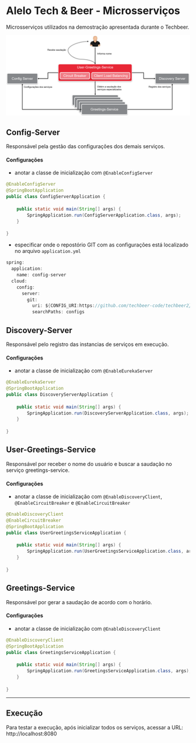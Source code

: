 # Alelo Tech & Beer - Microsserviços

Microsserviços utilizados na demostração apresentada durante o Techbeer.

<div align="center">
    <img src="/microservicos.png" /> 
</div>

## Config-Server
Responsável pela gestão das configurações dos demais serviços.

#### Configurações
- anotar a classe de inicialização com `@EnableConfigServer`
```java
@EnableConfigServer
@SpringBootApplication
public class ConfigServerApplication {

	public static void main(String[] args) {
		SpringApplication.run(ConfigServerApplication.class, args);
	}

}
```
- especificar onde o repostório GIT com as configurações está localizado no arquivo `application.yml` 
```java
spring:  
  application:
    name: config-server
  cloud:    
    config:      
      server:
        git:
          uri: ${CONFIG_URI:https://github.com/techbeer-code/techbeer2}
          searchPaths: configs
```

## Discovery-Server
Responsável pelo registro das instancias de serviços em execução.

#### Configurações
- anotar a classe de inicialização com `@EnableEurekaServer`
```java
@EnableEurekaServer
@SpringBootApplication
public class DiscoveryServerApplication {

	public static void main(String[] args) {
		SpringApplication.run(DiscoveryServerApplication.class, args);
	}

}
```

## User-Greetings-Service
Responsável por receber o nome do usuário e buscar a saudação no serviço greetings-service.

#### Configurações
- anotar a classe de inicialização com `@EnableDiscoveryClient`, `@EnableCircuitBreaker` e `@EnableCircuitBreaker`
```java
@EnableDiscoveryClient
@EnableCircuitBreaker
@SpringBootApplication
public class UserGreetingsServiceApplication {

	public static void main(String[] args) {
		SpringApplication.run(UserGreetingsServiceApplication.class, args);
	}

}
```

## Greetings-Service
Responsável por gerar a saudação de acordo com o horário.

#### Configurações
- anotar a classe de inicialização com `@EnableDiscoveryClient`
```java
@EnableDiscoveryClient
@SpringBootApplication
public class GreetingsServiceApplication {

	public static void main(String[] args) {
		SpringApplication.run(GreetingsServiceApplication.class, args);
	}

}
```

---

## Execução
Para testar a execução, após inicializar todos os serviços, acessar a URL: http://localhost:8080
